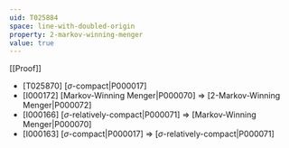 ```yaml
---
uid: T025884
space: line-with-doubled-origin
property: 2-markov-winning-menger
value: true
---
```

[[Proof]]

* [T025870] [$\sigma$-compact|P000017]
* [I000172] [Markov-Winning Menger|P000070] => [2-Markov-Winning Menger|P000072]
* [I000166] [$\sigma$-relatively-compact|P000071] => [Markov-Winning Menger|P000070]
* [I000163] [$\sigma$-compact|P000017] => [$\sigma$-relatively-compact|P000071]

